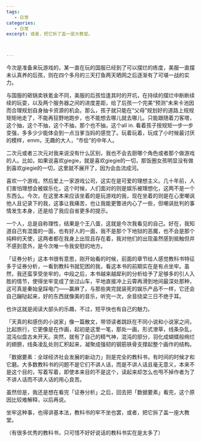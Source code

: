 ```yaml
---
tags:
   - 日常
categories:
   - 日常
excerpt: 或者，把它拆了盖一座大教堂。



---
```




今次是准备来玩游戏的，某一直在玩的国服已经到了可以摆烂的练度，美服一直摆未认真养的后孩，则在四个多月的三天打鱼两天晒网之后逐渐有了可堪一战的实力。



与国服的砸锅卖铁氪金不同，美服的后孩恰逢其时的开坑，在持续的摆烂中断断续续的玩耍，以及两个服务器之间的进度差距，给了后孩一个完美“预测”未来卡池因而合理规划自身抽卡资源的机会。那么，孩子就只能在“父母”规划好的道路上规规矩矩地走了，不能再狂野地跑步，也不能想去哪儿就去哪儿。只能跟随着刀客塔，这个抽，这个不抽，这个不抽，那个也不抽，这个all in. 看着孩子按规矩一步一步变强，多多少少能体会到一点当爹当妈的感觉了。玩着玩着，玩成了小时候最讨厌的模样，emm，无趣的大人，“市侩”的中年人。



二次元或者三次元对我来说没有什么区别，我也不会去厨哪个角色或者那个做游戏的人。比如，如果说喜欢giegie，就是喜欢giegie的一切，那饭圈女孩明显没有做到喜欢giegie的一切，这里就不展开了，因为会血流成河。



喜欢一个游戏，然后爱上一家游戏公司，这实在是可爱的理想主义。几十年前，人们害怕理想会被娱乐化，这个时候，人们面对的则是娱乐被理想化，这两不是一个东西么。今次，在这里本来应该坐着的是玩游戏的我，现在坐着的则是在心里嘲讽他人且记录下的我，这事让我痛苦，也让我能更瞥进内心了一些，但嘲讽批判的事情发生本身，还是给了我应自省更多的提示。



一个人，总是自称理性，结果是个王八蛋，这就是今次我看见的自己。好在，我知道自己有混蛋的一面，也有好人的一面，我不是那个下地狱的恶魔，也不会是那个纯粹的天使，这两者都在我身上出现且存在着，我对他们的出现虽然感到抵触但并不感到意外，是今次唯一令我安慰的地方。



「证券分析」这本书很有意思，刚开始看的时候，前面的章节给人感觉教科书特征多于证券分析，一看到教科书就犯困的我，看这本书的前期实在是有点坐牢。虽然，我还蛮享受坐牢的，中段之后，本书越来越犀利的分析给予了足够多的引人入胜的情节，使得坐牢变成了坐过山车，平地直接冲上云霄再滑到地间最深处那种，这可真是秦始皇踩电门——赢麻了。与那些爽完就装死的娱乐产品不一样，它还会自己蹦哒起来，好的东西就像美的音乐，听完一次，余音绕梁三日不绝于耳。



也许这就是阅读大部头的乐趣，不过，短平快也有自己的魅力。



「天真的和感伤的小说家」像一篇散文，带领读者跳跃在不同小说和小说家之间，比起旅行，它更像是在作画，起初是这里一笔，那处一画，形式潦草，线条杂乱，混沌似盘古未开天。突然，就有了自己的精气神，混沌的部分，羽化成蝴蝶般绚烂的翅膀，线条凌乱处则汇积起来，凝聚成强韧的钢筋铁骨支撑起整个画作的结构。



「数据要素：全球经济社会发展的新动力」则是完全的教科书，有时间的时候才和它磨。大多数教科书的问题不是它们不讲人话，而是不讲人话且毫无意义，本来不是这个目的，写着写着，即使本来目的不是这个，读起来却怎么也甩不掉作者为了不讲人话而不讲人话的用心良苦。



虽然但是，我还是想在看完「证券分析」之后，回去把「数据要素」看完，这个原因比较难解释，以后再说。



坐牢这种事，也得讲基本法，教科书的牢不坐也罢，或者，把它拆了盖一座大教堂。



（有很多优秀的教科书，只可惜不好好说话的教科书实在是太多了）
